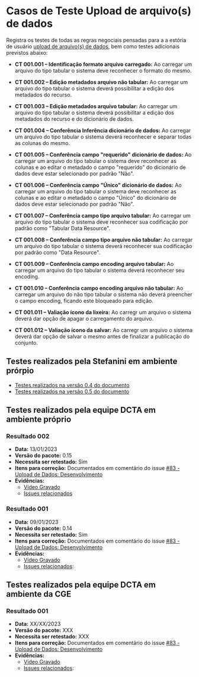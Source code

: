 # Casos de Teste Upload de arquivo(s) de dados 

Registra os testes de todas as regras negociais pensadas para a a estória de usuário [upload de arquivo(s) de dados](../../../estorias_de_usuarios/sprint_02/01_upload_de_arquivos_recursos), bem como testes adicionais previstos abaixo:

- **CT 001.001 – Identificação formato arquivo carregado:** Ao carregar um arquivo do tipo tabular o sistema deve reconhecer o formato do mesmo.

- **CT 001.002 – Edição metadados arquivo não tabular:** Ao carregar um arquivo do tipo tabular o sistema deverá possibilitar a edição dos metadados do recurso.

- **CT 001.003 – Edição metadados arquivo tabular:** Ao carregar um arquivo do tipo tabular o sistema deverá possibilitar a edição dos metadados do recurso e do dicionário de dados.

- **CT 001.004 – Conferência Inferência dicionário de dados:** Ao carregar um arquivo do tipo tabular o sistema deverá reconhecer e separar todas as colunas do mesmo.

- **CT 001.005 – Conferência campo "requerido" dicionário de dados:** Ao carregar um arquivo do tipo tabular o sistema deve reconhecer as colunas e ao editar o metadado o campo "requerido" do dicionário de dados deve estar selecionado por padrão "Não".

- **CT 001.006 – Conferência campo "Único" dicionário de dados:** Ao carregar um arquivo do tipo tabular o sistema deve reconhecer as colunas e ao editar o metadado o campo "Único" do dicionário de dados deve estar selecionado por padrão "Não".

- **CT 001.007 – Conferência campo tipo arquivo tabular:** Ao carregar um arquivo do tipo tabular o sistema deve reconhecer sua codificação por padrão como "Tabular Data Resource".

- **CT 001.008 – Conferência campo tipo arquivo não tabular:** Ao carregar um arquivo do tipo tabular o sistema deverá reconhecer sua codificação por padrão como "Data Resource".

- **CT 001.009 – Conferência campo encoding arquivo tabular:** Ao carregar um arquivo do tipo tabular o sistema deverá reconhecer seu encoding.

- **CT 001.010 – Conferência campo encoding arquivo não tabular:** Ao carregar um arquivo do não tipo tabular o sistema não deverá preencher o campo encoding, ficando este bloqueado para edição.

- **CT 001.011 – Valiação ícono da lixeira:** Ao carregr um arquivo o sistema deverá dar opção de apagar o carregamento do arquivo.

- **CT 001.012 – Valiação ícono da salvar:** Ao carregr um arquivo o sistema deverá dar opção de salvar o mesmo antes de finalizar a publicação do conjunto.

## Testes realizados pela Stefanini em ambiente prórpio

- [Testes realizados na versão 0.4 do documento](0.4/testes/01_upload_de_arquivos_recursos_casos_de_teste/)
- [Testes realizados na versão 0.5 do documento](0.5/testes/sprint_02/01_upload_de_arquivos_recursos_casos_de_teste/)

## Testes realizados pela equipe DCTA em ambiente próprio 

### Resultado 002
- **Data:** 13/01/2023
- **Versão do pacote:** 0.15
- **Necessita ser retestado:** Sim
- **Itens para correção:** Documentados em comentário do issue [#83 - Upload de Dados: Desenvolvimento](https://github.com/transparencia-mg/work-stefanini/issues/93#issuecomment-1382436313)
- **Evidências:**
    - [Vídeo Gravado](https://youtu.be/cjZm-ejO32Q)
    - [Issues relacionados](https://github.com/transparencia-mg/work-stefanini/issues/94)
    

### Resultado 001
- **Data:** 09/01/2023
- **Versão do pacote:** 0.14
- **Necessita ser retestado:** Sim
- **Itens para correção:** Documentados em comentário do issue [#83 - Upload de Dados: Desenvolvimento](https://github.com/transparencia-mg/work-stefanini/issues/93#issuecomment-1376292172)
- **Evidências:**    
    - [Vídeo Gravado](https://www.youtube.com/watch?v=xiNy4uF6Y7A)
    - [Issues relacionados](https://github.com/transparencia-mg/work-stefanini/issues/94):

## Testes realizados pela equipe DCTA em ambiente da CGE 

### Resultado 001
- **Data:** XX/XX/2023
- **Versão do pacote:** XXX
- **Necessita ser retestado:** XXX
- **Itens para correção:** Documentados em comentário do issue [#83 - Upload de Dados: Desenvolvimento]()
- **Evidências:**   
    - [Vídeo Gravado]()
    - [Issues relacionados]():